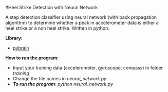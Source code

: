 #Heel Strike Detection with Neural Network

A step detection classifier using neural network (with back propagation algorithm) to determine whether a peak in accelerometer data is either a heel strike or a non heel strike. Written in python.

**Library:** 
* [pybrain](http://pybrain.org/)

**How to run the program:** 
* Input your training data (accelerometer, gyroscope, compass) in folder *training*
* Change the file names in *neural_network.py*
* ***To run the program***: *python neural_network.py*


